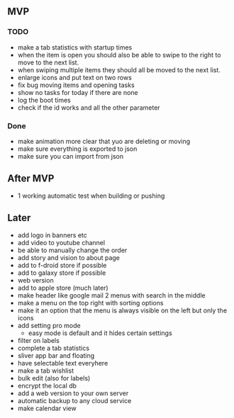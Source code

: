 ## MVP
### TODO
- make a tab statistics with startup times
- when the item is open you should also be able to swipe to the right to move to the next list.
- when swiping multiple items they should all be moved to the next list.
- enlarge icons and put text on two rows
- fix bug moving items and opening tasks
- show no tasks for today if there are none
- log the boot times
- check if the id works and all the other parameter

### Done
- make animation more clear that yuo are deleting or moving
- make sure everything is exported to json
- make sure you can import from json


## After MVP
- 1 working automatic test when building or pushing

## Later
- add logo in banners etc
- add video to youtube channel
- be able to manually change the order
- add story and vision to about page
- add to f-droid store if possible
- add to galaxy store if possible
- web version
- add to apple store (much later)
- make header like google mail 2 menus with search in the middle
- make a menu on the top right with sorting options
- make it an option that the menu is always visible on the left but only the icons
- add setting pro mode
	- easy mode is default and it hides certain settings
- filter on labels
- complete a tab statistics
- sliver app bar and floating
- have selectable text everyhere
- make a tab wishlist
- bulk edit (also for labels)
- encrypt the local db
- add a web version to your own server
- automatic backup to any cloud service
- make calendar view
